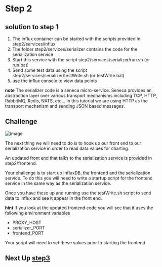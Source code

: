 # Step 2

## solution to step 1

1. The influx container can be started with the scripts provided in step2/services/influx
2. The folder step2/services/serializer contains the code for the serialization service
2. Start this service with the script step2/services/serializer/run.sh (or run.bat)
3. Send some test data using the script step2/services/serializer/testWrite.sh (or testWrite.bat)
4. use the influx console to view data points

__note__ The serializer code is a seneca micro-service. Seneca provides an abstraction layer over various transport mechanisms including TCP, HTTP, RabbitMQ, Redis, NATS, etc... In this tutorial we are using HTTP as the transport mechanism and sending JSON based messages.

## Challenge
![image](../docs/step2.png)

The next thing we will need to do is to hook up our front end to our serialization service in order to read data values for charting.

An updated front end that talks to the serialization service is provided in step2/frontend.

Your challenge is to start up influxDB, the frontend and the serialization service. To do this you will need to write a startup script for the frontend service in the same way as the serialization service.

Once you have these up and running use the testWrite.sh script to send data to influx and see it appear in the front end.

__hint__ If you look at the updated frontend code you will see that it uses the following environment variables

* PROXY_HOST
* serializer_PORT
* frontend_PORT

Your script will need to set these values prior to starting the frontend.

## Next Up [step3](../step3/README.md)

